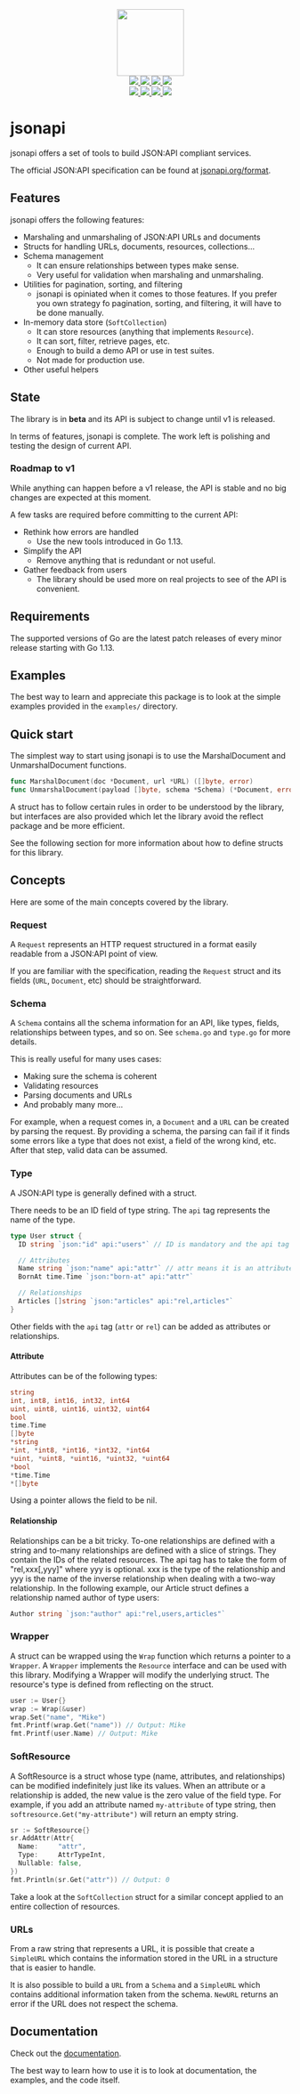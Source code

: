 <div align="center" style="text-align: center;">
  <img src="https://raw.githubusercontent.com/mfcochauxlaberge/jsonapi/master/assets/logo.png" height="120">
  <br>
  <a href="https://github.com/mfcochauxlaberge/jsonapi/actions?query=workflow%3ATest+branch%3Amaster">
    <img src="https://github.com/mfcochauxlaberge/jsonapi/workflows/Test/badge.svg?branch=master">
  </a>
  <a href="https://github.com/mfcochauxlaberge/jsonapi/actions?query=workflow%3ALint+branch%3Amaster">
    <img src="https://github.com/mfcochauxlaberge/jsonapi/workflows/Lint/badge.svg?branch=master">
  </a>
  <a href="https://goreportcard.com/report/github.com/mfcochauxlaberge/jsonapi">
    <img src="https://goreportcard.com/badge/github.com/mfcochauxlaberge/jsonapi">
  </a>
  <a href="https://codecov.io/gh/mfcochauxlaberge/jsonapi">
    <img src="https://img.shields.io/codecov/c/github/mfcochauxlaberge/jsonapi">
  </a>
  <br>
  <a href="https://github.com/mfcochauxlaberge/jsonapi/blob/master/go.mod">
    <img src="https://img.shields.io/badge/go%20version-1.13%2B-%2300acd7">
  </a>
  <a href="https://github.com/mfcochauxlaberge/jsonapi/blob/master/go.mod">
    <img src="https://img.shields.io/github/v/release/mfcochauxlaberge/jsonapi?include_prereleases&sort=semver">
  </a>
  <a href="https://github.com/mfcochauxlaberge/jsonapi/blob/master/LICENSE">
    <img src="https://img.shields.io/github/license/mfcochauxlaberge/jsonapi?color=a33">
  </a>
  <a href="https://pkg.go.dev/github.com/mfcochauxlaberge/jsonapi?tab=doc">
    <img src="https://img.shields.io/static/v1?label=doc&message=pkg.go.dev&color=007d9c">
  </a>
</div>

# jsonapi

jsonapi offers a set of tools to build JSON:API compliant services.

The official JSON:API specification can be found at [jsonapi.org/format](http://jsonapi.org/format).

## Features

jsonapi offers the following features:

* Marshaling and unmarshaling of JSON:API URLs and documents
* Structs for handling URLs, documents, resources, collections...
* Schema management
  * It can ensure relationships between types make sense.
  * Very useful for validation when marshaling and unmarshaling.
* Utilities for pagination, sorting, and filtering
  * jsonapi is opiniated when it comes to those features. If you prefer you own strategy fo pagination, sorting, and filtering, it will have to be done manually.
* In-memory data store (`SoftCollection`)
  * It can store resources (anything that implements `Resource`).
  * It can sort, filter, retrieve pages, etc.
  * Enough to build a demo API or use in test suites.
  * Not made for production use.
* Other useful helpers

## State

The library is in **beta** and its API is subject to change until v1 is released.

In terms of features, jsonapi is complete. The work left is polishing and testing the design of current API.

### Roadmap to v1

While anything can happen before a v1 release, the API is stable and no big changes are expected at this moment.

A few tasks are required before committing to the current API:

* Rethink how errors are handled
  * Use the new tools introduced in Go 1.13.
* Simplify the API
  * Remove anything that is redundant or not useful.
* Gather feedback from users
  * The library should be used more on real projects to see of the API is convenient.

## Requirements

The supported versions of Go are the latest patch releases of every minor release starting with Go 1.13.

## Examples

The best way to learn and appreciate this package is to look at the simple examples provided in the `examples/` directory.

## Quick start

The simplest way to start using jsonapi is to use the MarshalDocument and UnmarshalDocument functions.

```go
func MarshalDocument(doc *Document, url *URL) ([]byte, error)
func UnmarshalDocument(payload []byte, schema *Schema) (*Document, error)
```

A struct has to follow certain rules in order to be understood by the library, but interfaces are also provided which let the library avoid the reflect package and be more efficient.

See the following section for more information about how to define structs for this library.

## Concepts

Here are some of the main concepts covered by the library.

### Request

A `Request` represents an HTTP request structured in a format easily readable from a JSON:API point of view.

If you are familiar with the specification, reading the `Request` struct and its fields (`URL`, `Document`, etc) should be straightforward.

### Schema

A `Schema` contains all the schema information for an API, like types, fields, relationships between types, and so on. See `schema.go` and `type.go` for more details.

This is really useful for many uses cases:

* Making sure the schema is coherent
* Validating resources
* Parsing documents and URLs
* And probably many more...

For example, when a request comes in, a `Document` and a `URL` can be created by parsing the request. By providing a schema, the parsing can fail if it finds some errors like a type that does not exist, a field of the wrong kind, etc. After that step, valid data can be assumed.

### Type

A JSON:API type is generally defined with a struct.

There needs to be an ID field of type string. The `api` tag represents the name of the type.

```go
type User struct {
  ID string `json:"id" api:"users"` // ID is mandatory and the api tag sets the type

  // Attributes
  Name string `json:"name" api:"attr"` // attr means it is an attribute
  BornAt time.Time `json:"born-at" api:"attr"`

  // Relationships
  Articles []string `json:"articles" api:"rel,articles"`
}
```

Other fields with the `api` tag (`attr` or `rel`) can be added as attributes or relationships.

#### Attribute

Attributes can be of the following types:

```go
string
int, int8, int16, int32, int64
uint, uint8, uint16, uint32, uint64
bool
time.Time
[]byte
*string
*int, *int8, *int16, *int32, *int64
*uint, *uint8, *uint16, *uint32, *uint64
*bool
*time.Time
*[]byte
```

Using a pointer allows the field to be nil.

#### Relationship

Relationships can be a bit tricky. To-one relationships are defined with a string and to-many relationships are defined with a slice of strings. They contain the IDs of the related resources. The api tag has to take the form of "rel,xxx[,yyy]" where yyy is optional. xxx is the type of the relationship and yyy is the name of the inverse relationship when dealing with a two-way relationship. In the following example, our Article struct defines a relationship named author of type users:

```go
Author string `json:"author" api:"rel,users,articles"`
```

### Wrapper

A struct can be wrapped using the `Wrap` function which returns a pointer to a `Wrapper`. A `Wrapper` implements the `Resource` interface and can be used with this library. Modifying a Wrapper will modify the underlying struct. The resource's type is defined from reflecting on the struct.

```go
user := User{}
wrap := Wrap(&user)
wrap.Set("name", "Mike")
fmt.Printf(wrap.Get("name")) // Output: Mike
fmt.Printf(user.Name) // Output: Mike
```

### SoftResource

A SoftResource is a struct whose type (name, attributes, and relationships) can be modified indefinitely just like its values. When an attribute or a relationship is added, the new value is the zero value of the field type. For example, if you add an attribute named `my-attribute` of type string, then `softresource.Get("my-attribute")` will return an empty string.

```go
sr := SoftResource{}
sr.AddAttr(Attr{
  Name:     "attr",
  Type:     AttrTypeInt,
  Nullable: false,
})
fmt.Println(sr.Get("attr")) // Output: 0
```

Take a look at the `SoftCollection` struct for a similar concept applied to an entire collection of resources.

### URLs

From a raw string that represents a URL, it is possible that create a `SimpleURL` which contains the information stored in the URL in a structure that is easier to handle.

It is also possible to build a `URL` from a `Schema` and a `SimpleURL` which contains additional information taken from the schema. `NewURL` returns an error if the URL does not respect the schema.

## Documentation

Check out the [documentation](https://pkg.go.dev/github.com/mfcochauxlaberge/jsonapi?tab=doc).

The best way to learn how to use it is to look at documentation, the examples, and the code itself.
